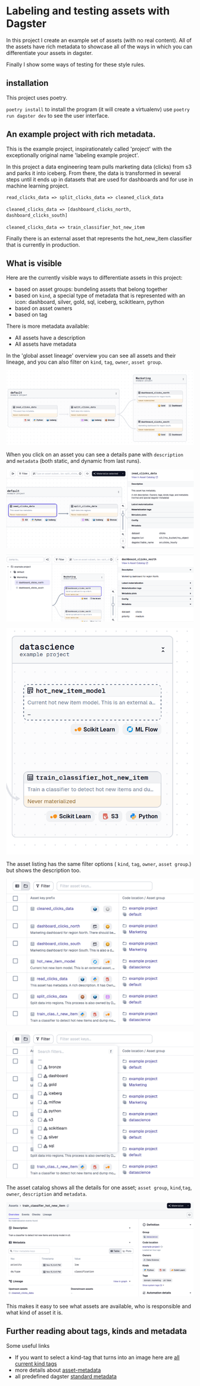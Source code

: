 # Labeling and testing assets with Dagster

In this project I create an example set of assets (with no real content).
All of the assets have rich metadata to showcase all of the ways in which you can differentiate your assets in dagster.

Finally I show some ways of testing for these style rules.

## installation
This project uses poetry.

`poetry install` to install the program (it will create a virtualenv)
use `poetry run dagster dev` to see the user interface.


## An example project with rich metadata.
This is the example project, inspirationately called 'project' with the exceptionally original name 'labeling example project'.

In this project a data engineering team pulls marketing data (clicks) from s3 and parks it into iceberg. From there, the data is transformed in several steps until it ends up in datasets
that are used for dashboards and for use in machine learning project.

```
read_clicks_data => split_clicks_data => cleaned_click_data

cleaned_clicks_data => [dashboard_clicks_north, dashboard_clicks_south]

cleaned_clicks_data => train_classifier_hot_new_item
```

Finally there is an external asset that represents the hot_new_item classifier that is currently in production.

## What is visible

Here are the currently visible ways to differentiate assets in this project:

- based on asset groups: bundeling assets that belong together
- based on `kind`, a special type of metadata that is represented with an icon: dashboard, silver, gold, sql, iceberg, scikitlearn, python
- based on asset owners
- based on tag

There is more metadata available:

- All assets have a description
- All assets have metadata

In the 'global asset lineage' overview you can see all assets and their lineage, and you can also filter on `kind`, `tag`, `owner`, `asset group`.

![global asset overview](img/Screenshot%20from%202024-11-14%2021-11-09.png)

When you click on an asset you can see a details pane with `description` and `metadata` (both static, and dynamic from last runs).


![global overview with detail view of upstream asset.](img/Screenshot%20from%202024-11-14%2021-20-15.png)


![Detail view of one asset downstream](img/Screenshot%20from%202024-11-14%2021-12-48.png)

![detail of one group](img/Screenshot%20from%202024-11-15%2019-24-05.png)

The asset listing has the same filter options ( `kind`, `tag`, `owner`, `asset group`.) but shows the description too.

![asset listing](img/Screenshot%20from%202024-11-15%2019-21-49.png)

![asset listing, filter options](img/Screenshot%20from%202024-11-15%2019-22-09.png)

The asset catalog shows all the details for one asset; `asset group`, `kind`,`tag`, `owner`, `description` and `metadata`.

![](img/Screenshot%20from%202024-11-15%2019-51-04.png)

This makes it easy to see what assets are available, who is responsible and what kind of asset it is.


## Further reading about tags, kinds and metadata

Some useful links
- If you want to select a kind-tag that turns into an image here are [all current kind tags](https://sourcegraph.com/github.com/dagster-io/dagster/-/blob/js_modules/dagster-ui/packages/ui-core/src/graph/OpTags.tsx)
- more details about [asset-metadata](https://docs.dagster.io/concepts/metadata-tags/asset-metadata)
- all predefined dagster [standard metadata](https://docs.dagster.io/concepts/metadata-tags/asset-metadata#standard-asset-metadata-entries)

